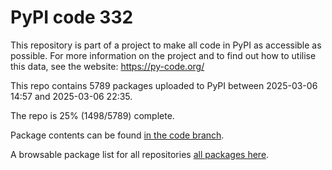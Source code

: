 # PyPI code 332

This repository is part of a project to make all code in PyPI as accessible as possible. For more information 
on the project and to find out how to utilise this data, see the website: https://py-code.org/

This repo contains 5789 packages uploaded to PyPI between 
2025-03-06 14:57 and 2025-03-06 22:35.

The repo is 25% (1498/5789) complete.

Package contents can be found [in the code branch](https://github.com/pypi-data/pypi-mirror-332/tree/code/packages).

A browsable package list for all repositories [all packages here](https://py-code.org/repositories/pypi-mirror-332).


